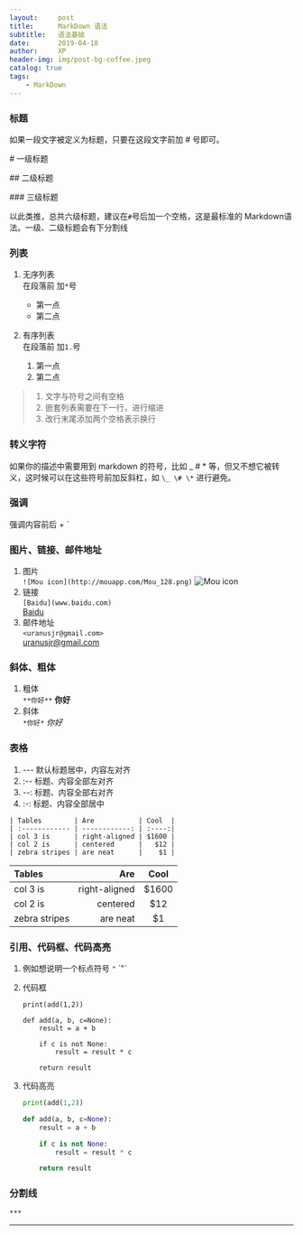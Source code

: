 ```yaml
---
layout:     post
title:      MarkDown 语法
subtitle:   语法基础
date:       2019-04-18
author:     XP
header-img: img/post-bg-coffee.jpeg
catalog: true
tags:
    - MarkDown
---
```

### 标题
如果一段文字被定义为标题，只要在这段文字前加 # 号即可。

\# 一级标题

\## 二级标题

\### 三级标题

以此类推，总共六级标题，建议在`#`号后加一个空格，这是最标准的 Markdown语法。一级、二级标题会有下分割线

### 列表

1. 无序列表  
    在段落前 加`*`号
    * 第一点
    * 第二点  

2. 有序列表  
	在段落前 加`1.`号
	1. 第一点
	2. 第二点  

> 1. 文字与符号之间有空格  
> 2. 嵌套列表需要在下一行，进行缩进
> 3. 改行末尾添加两个空格表示换行

### 转义字符
如果你的描述中需要用到 markdown 的符号，比如 _ # * 等，但又不想它被转义，这时候可以在这些符号前加反斜杠，如 `\_ \# \*` 进行避免。

### 强调
强调内容前后 + `

### 图片、链接、邮件地址
1. 图片  
`![Mou icon](http://mouapp.com/Mou_128.png)`
![Mou icon](http://mouapp.com/Mou_128.png)
2. 链接  
`[Baidu](www.baidu.com)`  
[Baidu](www.baidu.com)
3. 邮件地址  
`<uranusjr@gmail.com>`  
<uranusjr@gmail.com>

### 斜体、粗体
1. 粗体  
`**你好**` **你好**
2. 斜体  
`*你好*` *你好*

### 表格

1. --- 默认标题居中，内容左对齐
2. :-- 标题、内容全部左对齐
3. --: 标题、内容全部右对齐
4. :-: 标题、内容全部居中

```
| Tables        | Are           | Cool  |  
| :------------ | ------------: | :----:|  
| col 3 is      | right-aligned | $1600 |  
| col 2 is      | centered      |   $12 |  
| zebra stripes | are neat      |    $1 |  
```

| Tables        | Are           | Cool  |
| :------------ | ------------: | :----:|
| col 3 is      | right-aligned | $1600 |
| col 2 is      | centered      |   $12 |
| zebra stripes | are neat      |    $1 |


### 引用、代码框、代码高亮
1. 例如想说明一个标点符号
`"` \`"`
2. 代码框 

	```
	print(add(1,2))
	
	def add(a, b, c=None):
	    result = a + b
	
	    if c is not None:
	        result = result * c
	
	    return result
	```

3. 代码高亮

	~~~python
	print(add(1,2))
	
	def add(a, b, c=None):
	    result = a + b
	
	    if c is not None:
	        result = result * c
	
	    return result
	~~~

### 分割线
`***`
***
